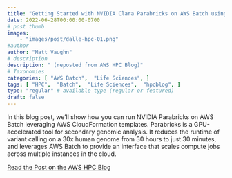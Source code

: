 ```yaml
---
title: "Getting Started with NVIDIA Clara Parabricks on AWS Batch using AWS CloudFormation"
date: 2022-06-28T00:00:00-0700
# post thumb
images:
    - "images/post/dalle-hpc-01.png"
#author
author: "Matt Vaughn"
# description
description: " (reposted from AWS HPC Blog)"
# Taxonomies
categories: [ "AWS Batch",  "Life Sciences", ]
tags: [ "HPC",  "Batch",  "Life Sciences",  "hpcblog", ]
type: "regular" # available type (regular or featured)
draft: false
---
```


In this blog post, we’ll show how you can run NVIDIA Parabricks on AWS Batch leveraging AWS CloudFormation templates. Parabricks is a GPU-accelerated tool for secondary genomic analysis. It reduces the runtime of variant calling on a 30x human genome from 30 hours to just 30 minutes, and leverages AWS Batch to provide an interface that scales compute jobs across multiple instances in the cloud.

<a href="https://aws.amazon.com/blogs/hpc/getting-started-with-nvidia-parabricks-on-aws-batch-using-aws-cloudformation/" class="btn btn-primary btn-lg active" role="button" aria-pressed="true" style="margin-top: 8px;">Read the Post on the AWS HPC Blog</a>